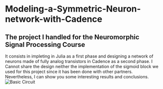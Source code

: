 # Modeling-a-Symmetric-Neuron-network-with-Cadence
## The project I handled for the Neuromorphic Signal Processing Course
It consists in impleting in Julia as a first phase and designing a network of neurons made of fully analog transistors in Cadence as a second phase.
I Cannot share the design neither the implementation of the sigmoid block we used for this project since it has been done with other partners. Nevertheless, I can show you some interesting results and conclusions.
![Basic Circuit]()
